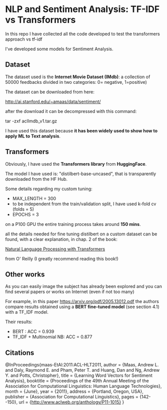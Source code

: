 # NLP and Sentiment Analysis: TF-IDF vs Transformers
In this repo I have collected all the code developed to test the transformers approach vs tf-idf

I've developed some models for Sentiment Analysis. 

## Dataset
The dataset used is the **Internet Movie Dataset (IMdb)**:
a collection of 50000 feedbacks divided in two categories: 0= negative, 1=positive)

The dataset can be downloaded from here: 

http://ai.stanford.edu/~amaas/data/sentiment/

after the download it can be decompressed with this command:

tar -zxf aclImdb_v1.tar.gz

I have used this dataset because **it has been widely used to show how to apply ML to Text analysis**.

## Transformers
Obviously, I have used the **Transformers library** from **HuggingFace**.

The model I have used is: "distilbert-base-uncased", that is transparently downloaded from the HF Hub.

Some details regarding my custom tuning:
* MAX_LENGTH = 300
* to be independent from the train/validation split, I have used k-fold cv (folds = 5)
* EPOCHS = 3

on a P100 GPU the entire training process takes around **150 mins**.

all the details needed for fine tuning distilbert on a custom dataset can be found, with a clear explanation, in chap. 2 of the book:

[Natural Language Processing with Transformers](https://www.amazon.it/Natural-Language-Processing-Transformers-Applications/dp/1098103246/ref=tmm_pap_swatch_0?_encoding=UTF8&qid=1651396765&sr=8-2)

from O' Reilly (I greatly recommend reading this book!)

## Other works
As you can easily image the subject has already been explored and you can find several papers or works on Internet (even if not too many)

For example, in this paper https://arxiv.org/pdf/2005.13012.pdf the authors compare results obtained using a **BERT fine-tuned model** (see section 4.1) with a TF_IDF model.

Their results:
* BERT : ACC = 0.939
* TF_IDF + Multinomial NB: ACC = 0.877

## Citations
@InProceedings{maas-EtAl:2011:ACL-HLT2011,
  author    = {Maas, Andrew L.  and  Daly, Raymond E.  and  Pham, Peter T.  and  Huang, Dan  and  Ng, Andrew Y.  and  Potts, Christopher},
  title     = {Learning Word Vectors for Sentiment Analysis},
  booktitle = {Proceedings of the 49th Annual Meeting of the Association for Computational Linguistics: Human Language Technologies},
  month     = {June},
  year      = {2011},
  address   = {Portland, Oregon, USA},
  publisher = {Association for Computational Linguistics},
  pages     = {142--150},
  url       = {http://www.aclweb.org/anthology/P11-1015}
}

